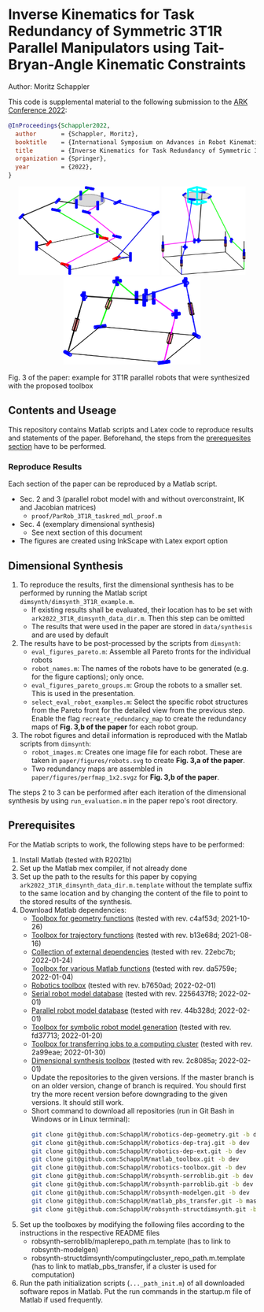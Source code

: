 # Inverse Kinematics for Task Redundancy of Symmetric 3T1R Parallel Manipulators using Tait-Bryan-Angle Kinematic Constraints


Author: Moritz Schappler

This code is supplemental material to the following submission to the [ARK Conference 2022](https://ark2022.com/):

```bib
@InProceedings{Schappler2022,
  author       = {Schappler, Moritz},
  booktitle    = {International Symposium on Advances in Robot Kinematics},
  title        = {Inverse Kinematics for Task Redundancy of Symmetric 3T1R Parallel Manipulators using Tait-Bryan-Angle Kinematic Constraints},
  organization = {Springer},
  year         = {2022},
}
```
<p align="middle">
  <img src="paper/figures/RobotFig_PlotNum22_RobGroup22_P4RRRRR7G_r864.png" height="180px" /> 
  <img src="paper/figures/RobotFig_PlotNum2_RobGroup2_P4PRRRR4V1G_r864.png" height="180px" />
  <img src="paper/figures/RobotFig_PlotNum12_RobGroup12_P4RPRRR8V1G_r864.png" height="180px" />
</p>
Fig. 3 of the paper: example for 3T1R parallel robots that were synthesized with the proposed toolbox

## Contents and Useage

This repository contains Matlab scripts and Latex code to reproduce results and statements of the paper. Beforehand, the steps from the [prerequesites section](#prerequisites) have to be performed.

### Reproduce Results

Each section of the paper can be reproduced by a Matlab script.

* Sec. 2 and 3 (parallel robot model with and without overconstraint, IK and Jacobian matrices)
  * `proof/ParRob_3T1R_taskred_mdl_proof.m`
* Sec. 4 (exemplary dimensional synthesis)
  * See next section of this document
* The figures are created using InkScape with Latex export option

## Dimensional Synthesis
  
1. To reproduce the results, first the dimensional synthesis has to be performed by running the Matlab script `dimsynth/dimsynth_3T1R_example.m`.
    * If existing results shall be evaluated, their location has to be set with `ark2022_3T1R_dimsynth_data_dir.m`. Then this step can be omitted
    * The results that were used in the paper are stored in `data/synthesis` and are used by default
2. The results have to be post-processed by the scripts from `dimsynth`:
    * `eval_figures_pareto.m`: Assemble all Pareto fronts for the individual robots
    * `robot_names.m`: The names of the robots have to be generated (e.g. for the figure captions); only once.
    * `eval_figures_pareto_groups.m`: Group the robots to a smaller set. This is used in the presentation.
    * `select_eval_robot_examples.m`: Select the specific robot structures from the Pareto front for the detailed view from the previous step. Enable the flag `recreate_redundancy_map` to create the redundancy maps of **Fig. 3,b of the paper** for each robot group.
3. The robot figures and detail information is reproduced with the Matlab scripts from `dimsynth`:
    * `robot_images.m`: Creates one image file for each robot. These are taken in `paper/figures/robots.svg` to create **Fig. 3,a of the paper**.
    * Two redundancy maps are assembled in `paper/figures/perfmap_1x2.svgz` for **Fig. 3,b of the paper**.

The steps 2 to 3 can be performed after each iteration of the dimensional synthesis by using `run_evaluation.m` in the paper repo's root directory.

## Prerequisites <a name="prerequisites">

For the Matlab scripts to work, the following steps have to be performed:

1. Install Matlab (tested with R2021b)
2. Set up the Matlab mex compiler, if not already done
3. Set up the path to the results for this paper by copying `ark2022_3T1R_dimsynth_data_dir.m.template` without the template suffix to the same location and by changing the content of the file to point to the stored results of the synthesis.
4. Download Matlab dependencies:
    * [Toolbox for geometry functions](https://github.com/SchapplM/robotics-dep-geometry) (tested with rev. c4af53d; 2021-10-26)
    * [Toolbox for trajectory functions](https://github.com/SchapplM/robotics-dep-traj) (tested with rev. b13e68d; 2021-08-16)
    * [Collection of external dependencies](https://github.com/SchapplM/robotics-dep-ext) (tested with rev. 22ebc7b; 2022-01-24)
    * [Toolbox for various Matlab functions](https://github.com/SchapplM/matlab_toolbox) (tested with rev. da5759e; 2022-01-04)
    * [Robotics toolbox](https://github.com/SchapplM/robotics-toolbox) (tested with rev. b7650ad; 2022-02-01)
    * [Serial robot model database](https://github.com/SchapplM/robsynth-serroblib) (tested with rev. 2256437f8; 2022-02-01)
    * [Parallel robot model database](https://github.com/SchapplM/robsynth-parroblib) (tested with rev. 44b328d; 2022-02-01)
    * [Toolbox for symbolic robot model generation](https://github.com/SchapplM/robsynth-modelgen) (tested with rev. fd37713; 2022-01-20)
    * [Toolbox for transferring jobs to a computing cluster](https://github.com/SchapplM/matlab_pbs_transfer) (tested with rev. 2a99eae; 2022-01-30)
    * [Dimensional synthesis toolbox](https://github.com/SchapplM/robsynth-structdimsynth) (tested with rev. 2c8085a; 2022-02-01)
    * Update the repositories to the given versions. If the master branch is on an older version, change of branch is required. You should first try the more recent version before downgrading to the given versions. It should still work.
    * Short command to download all repositories (run in Git Bash in Windows or in Linux terminal):
      ```Bash
      git clone git@github.com:SchapplM/robotics-dep-geometry.git -b dev
      git clone git@github.com:SchapplM/robotics-dep-traj.git -b dev
      git clone git@github.com:SchapplM/robotics-dep-ext.git -b dev
      git clone git@github.com:SchapplM/matlab_toolbox.git -b dev
      git clone git@github.com:SchapplM/robotics-toolbox.git -b dev
      git clone git@github.com:SchapplM/robsynth-serroblib.git -b dev
      git clone git@github.com:SchapplM/robsynth-parroblib.git -b dev
      git clone git@github.com:SchapplM/robsynth-modelgen.git -b dev
      git clone git@github.com:SchapplM/matlab_pbs_transfer.git -b master
      git clone git@github.com:SchapplM/robsynth-structdimsynth.git -b dev
      ```
5. Set up the toolboxes by modifying the following files according to the instructions in the respective README files
    * robsynth-serroblib/maplerepo_path.m.template (has to link to robsynth-modelgen)
    * robsynth-structdimsynth/computingcluster_repo_path.m.template (has to link to matlab_pbs_transfer, if a cluster is used for computation)
6. Run the path initialization scripts (`..._path_init.m`) of all downloaded software repos in Matlab. Put the run commands in the startup.m file of Matlab if used frequently.

